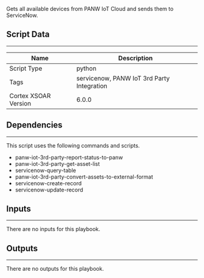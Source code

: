 Gets all available devices from PANW IoT Cloud and sends them to ServiceNow.

## Script Data

---

| **Name** | **Description** |
| --- | --- |
| Script Type | python |
| Tags | servicenow,  PANW IoT 3rd Party Integration |
| Cortex XSOAR Version | 6.0.0 |

## Dependencies

---
This script uses the following commands and scripts.

* panw-iot-3rd-party-report-status-to-panw
* panw-iot-3rd-party-get-asset-list
* servicenow-query-table
* panw-iot-3rd-party-convert-assets-to-external-format
* servicenow-create-record
* servicenow-update-record

## Inputs

---
There are no inputs for this playbook.

## Outputs

---
There are no outputs for this playbook.

